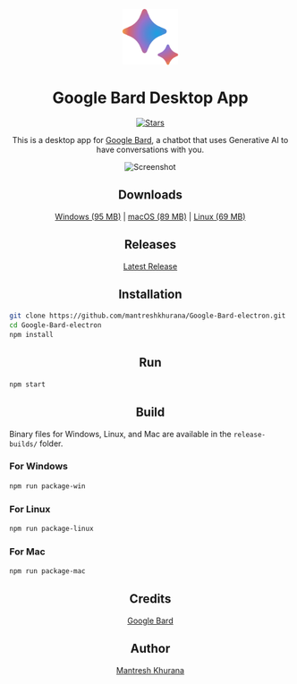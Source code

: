 <p align="center">
  <img src="./assets/icons/png/favicon.png" width="100" height="100">
</p>

<h1 align="center">Google Bard Desktop App</h1>

<p align="center">
  <a href="https://github.com/mantreshkhurana/Google-Bard-electron/stargazers">
    <img src="https://img.shields.io/github/stars/mantreshkhurana/Google-Bard-electron?style=social" alt="Stars">
  </a>
</p>

<p align="center">This is a desktop app for <a href="https://bard.google.com/">Google Bard</a>, a chatbot that uses Generative AI to have conversations with you.</p>

<p align="center">
  <img src="https://raw.githubusercontent.com/mantreshkhurana/Google-Bard-electron/stable/screenshots/screenshot-1.png" alt="Screenshot">
</p>

<h2 align="center">Downloads</h2>

<p align="center">
  <a href="https://github.com/mantreshkhurana/Google-Bard-electron/releases/download/1.0.0/Google-Bard-v1.0.0-windows.zip">Windows (95 MB)</a> |
  <a href="https://github.com/mantreshkhurana/Google-Bard-electron/releases/download/1.0.0/Google-Bard-v1.0.0-darwin.zip">macOS (89 MB)</a> |
  <a href="https://github.com/mantreshkhurana/Google-Bard-electron/releases/download/1.0.0/Google-Bard-v1.0.0-linux.tar.xz">Linux (69 MB)</a>
</p>

<h2 align="center">Releases</h2>

<p align="center">
  <a href="https://github.com/mantreshkhurana/Google-Bard-electron/releases">Latest Release</a>
</p>

<h2 align="center">Installation</h2>

```bash
git clone https://github.com/mantreshkhurana/Google-Bard-electron.git
cd Google-Bard-electron
npm install
```

<h2 align="center">Run</h2>

```bash
npm start
```

<h2 align="center">Build</h2>

Binary files for Windows, Linux, and Mac are available in the `release-builds/` folder.

### For Windows

```bash
npm run package-win
```

### For Linux

```bash
npm run package-linux
```

### For Mac

```bash
npm run package-mac
```

<h2 align="center">Credits</h2>

<p align="center">
  <a href="https://bard.google.com/">Google Bard</a>
</p>

<h2 align="center">Author</h2>

<p align="center">
  <a href="https://github.com/mantreshkhurana">Mantresh Khurana</a>
</p>